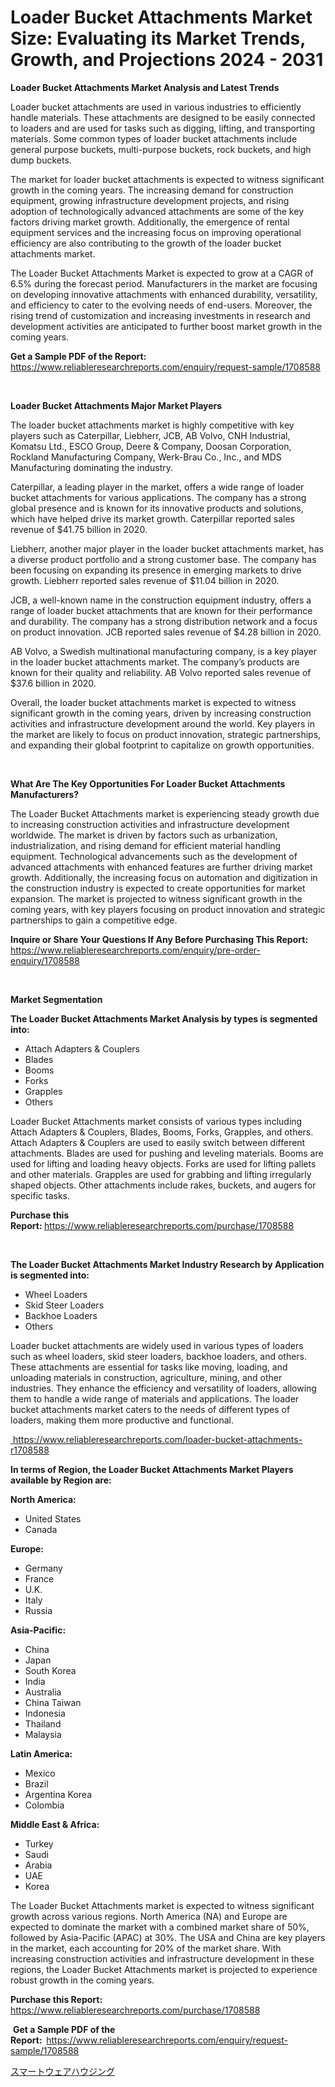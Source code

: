 <p><h1>Loader Bucket Attachments Market Size: Evaluating its Market Trends, Growth, and Projections 2024 - 2031</h1></p><p><strong>Loader Bucket Attachments Market Analysis and Latest Trends</strong></p>
<p><p>Loader bucket attachments are used in various industries to efficiently handle materials. These attachments are designed to be easily connected to loaders and are used for tasks such as digging, lifting, and transporting materials. Some common types of loader bucket attachments include general purpose buckets, multi-purpose buckets, rock buckets, and high dump buckets.</p><p>The market for loader bucket attachments is expected to witness significant growth in the coming years. The increasing demand for construction equipment, growing infrastructure development projects, and rising adoption of technologically advanced attachments are some of the key factors driving market growth. Additionally, the emergence of rental equipment services and the increasing focus on improving operational efficiency are also contributing to the growth of the loader bucket attachments market.</p><p>The Loader Bucket Attachments Market is expected to grow at a CAGR of 6.5% during the forecast period. Manufacturers in the market are focusing on developing innovative attachments with enhanced durability, versatility, and efficiency to cater to the evolving needs of end-users. Moreover, the rising trend of customization and increasing investments in research and development activities are anticipated to further boost market growth in the coming years.</p></p>
<p><strong>Get a Sample PDF of the Report:&nbsp;</strong> <a href="https://www.reliableresearchreports.com/enquiry/request-sample/1708588">https://www.reliableresearchreports.com/enquiry/request-sample/1708588</a></p>
<p>&nbsp;</p>
<p><strong>Loader Bucket Attachments Major Market Players</strong></p>
<p><p>The loader bucket attachments market is highly competitive with key players such as Caterpillar, Liebherr, JCB, AB Volvo, CNH Industrial, Komatsu Ltd., ESCO Group, Deere & Company, Doosan Corporation, Rockland Manufacturing Company, Werk-Brau Co., Inc., and MDS Manufacturing dominating the industry.</p><p>Caterpillar, a leading player in the market, offers a wide range of loader bucket attachments for various applications. The company has a strong global presence and is known for its innovative products and solutions, which have helped drive its market growth. Caterpillar reported sales revenue of $41.75 billion in 2020.</p><p>Liebherr, another major player in the loader bucket attachments market, has a diverse product portfolio and a strong customer base. The company has been focusing on expanding its presence in emerging markets to drive growth. Liebherr reported sales revenue of $11.04 billion in 2020.</p><p>JCB, a well-known name in the construction equipment industry, offers a range of loader bucket attachments that are known for their performance and durability. The company has a strong distribution network and a focus on product innovation. JCB reported sales revenue of $4.28 billion in 2020.</p><p>AB Volvo, a Swedish multinational manufacturing company, is a key player in the loader bucket attachments market. The company’s products are known for their quality and reliability. AB Volvo reported sales revenue of $37.6 billion in 2020.</p><p>Overall, the loader bucket attachments market is expected to witness significant growth in the coming years, driven by increasing construction activities and infrastructure development around the world. Key players in the market are likely to focus on product innovation, strategic partnerships, and expanding their global footprint to capitalize on growth opportunities.</p></p>
<p>&nbsp;</p>
<p><strong>What Are The Key Opportunities For Loader Bucket Attachments Manufacturers?</strong></p>
<p><p>The Loader Bucket Attachments market is experiencing steady growth due to increasing construction activities and infrastructure development worldwide. The market is driven by factors such as urbanization, industrialization, and rising demand for efficient material handling equipment. Technological advancements such as the development of advanced attachments with enhanced features are further driving market growth. Additionally, the increasing focus on automation and digitization in the construction industry is expected to create opportunities for market expansion. The market is projected to witness significant growth in the coming years, with key players focusing on product innovation and strategic partnerships to gain a competitive edge.</p></p>
<p><strong>Inquire or Share Your Questions If Any Before Purchasing This Report:</strong> <a href="https://www.reliableresearchreports.com/enquiry/pre-order-enquiry/1708588">https://www.reliableresearchreports.com/enquiry/pre-order-enquiry/1708588</a></p>
<p>&nbsp;</p>
<p><strong>Market Segmentation</strong></p>
<p><strong>The Loader Bucket Attachments Market Analysis by types is segmented into:</strong></p>
<p><ul><li>Attach Adapters & Couplers</li><li>Blades</li><li>Booms</li><li>Forks</li><li>Grapples</li><li>Others</li></ul></p>
<p><p>Loader Bucket Attachments market consists of various types including Attach Adapters & Couplers, Blades, Booms, Forks, Grapples, and others. Attach Adapters & Couplers are used to easily switch between different attachments. Blades are used for pushing and leveling materials. Booms are used for lifting and loading heavy objects. Forks are used for lifting pallets and other materials. Grapples are used for grabbing and lifting irregularly shaped objects. Other attachments include rakes, buckets, and augers for specific tasks.</p></p>
<p><strong>Purchase this Report:&nbsp;</strong><a href="https://www.reliableresearchreports.com/purchase/1708588">https://www.reliableresearchreports.com/purchase/1708588</a></p>
<p>&nbsp;</p>
<p><strong>The Loader Bucket Attachments Market Industry Research by Application is segmented into:</strong></p>
<p><ul><li>Wheel Loaders</li><li>Skid Steer Loaders</li><li>Backhoe Loaders</li><li>Others</li></ul></p>
<p><p>Loader bucket attachments are widely used in various types of loaders such as wheel loaders, skid steer loaders, backhoe loaders, and others. These attachments are essential for tasks like moving, loading, and unloading materials in construction, agriculture, mining, and other industries. They enhance the efficiency and versatility of loaders, allowing them to handle a wide range of materials and applications. The loader bucket attachments market caters to the needs of different types of loaders, making them more productive and functional.</p></p>
<p><a href="https://www.reliableresearchreports.com/loader-bucket-attachments-r1708588">&nbsp;https://www.reliableresearchreports.com/loader-bucket-attachments-r1708588</a></p>
<p><strong>In terms of Region, the Loader Bucket Attachments Market Players available by Region are:</strong></p>
<p>
    <p> <strong> North America: </strong>
        <ul>
            <li>United States</li>
            <li>Canada</li>
        </ul>
        </p> 
    <p> <strong> Europe: </strong>
        <ul>
            <li>Germany</li>
            <li>France</li>
            <li>U.K.</li>
            <li>Italy</li>
            <li>Russia</li>
        </ul>
        </p> 
    <p> <strong> Asia-Pacific: </strong>
        <ul>
            <li>China</li>
            <li>Japan</li>
            <li>South Korea</li>
            <li>India</li>
            <li>Australia</li>
            <li>China Taiwan</li>
            <li>Indonesia</li>
            <li>Thailand</li>
            <li>Malaysia</li>
        </ul>
        </p> 
    <p> <strong> Latin America: </strong>
        <ul>
            <li>Mexico</li>
            <li>Brazil</li>
            <li>Argentina Korea</li>
            <li>Colombia</li>
        </ul>
        </p> 
    <p> <strong> Middle East & Africa: </strong>
        <ul>
            <li>Turkey</li>
            <li>Saudi</li>
            <li>Arabia</li>
            <li>UAE</li>
            <li>Korea</li>
        </ul>
    </p>
    </p>
<p><p>The Loader Bucket Attachments market is expected to witness significant growth across various regions. North America (NA) and Europe are expected to dominate the market with a combined market share of 50%, followed by Asia-Pacific (APAC) at 30%. The USA and China are key players in the market, each accounting for 20% of the market share. With increasing construction activities and infrastructure development in these regions, the Loader Bucket Attachments market is projected to experience robust growth in the coming years.</p></p>
<p><strong>Purchase this Report: </strong><a href="https://www.reliableresearchreports.com/purchase/1708588">https://www.reliableresearchreports.com/purchase/1708588</a></p>
<p>&nbsp;<strong>Get a Sample PDF of the Report:&nbsp;&nbsp;</strong><a href="https://www.reliableresearchreports.com/enquiry/request-sample/1708588">https://www.reliableresearchreports.com/enquiry/request-sample/1708588</a></p>
<p><strong></strong></p>
<p><p><a href="https://github.com/oqoeusbvpadwjs08/Market-Research-Report-List-1/blob/main/132732032693.md">スマートウェアハウジング</a></p></p>